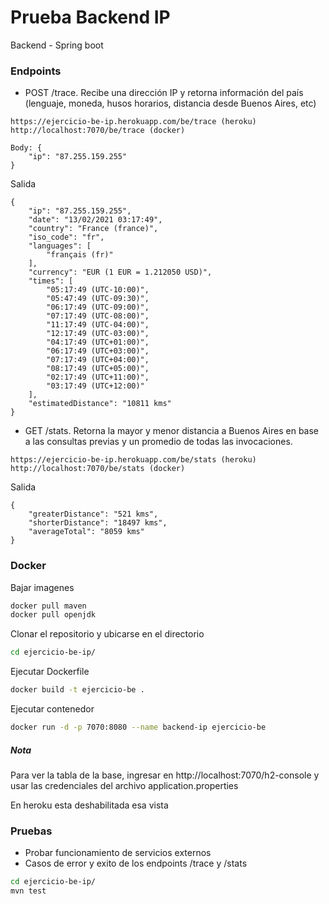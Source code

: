 # Prueba Backend IP

Backend - Spring boot

### Endpoints

* POST /trace. Recibe una dirección IP y retorna información del país (lenguaje, moneda, husos horarios, distancia desde Buenos Aires, etc)

```
https://ejercicio-be-ip.herokuapp.com/be/trace (heroku)
http://localhost:7070/be/trace (docker)

Body: {
	"ip": "87.255.159.255"
}

```

Salida

```
{
    "ip": "87.255.159.255",
    "date": "13/02/2021 03:17:49",
    "country": "France (france)",
    "iso_code": "fr",
    "languages": [
        "français (fr)"
    ],
    "currency": "EUR (1 EUR = 1.212050 USD)",
    "times": [
        "05:17:49 (UTC-10:00)",
        "05:47:49 (UTC-09:30)",
        "06:17:49 (UTC-09:00)",
        "07:17:49 (UTC-08:00)",
        "11:17:49 (UTC-04:00)",
        "12:17:49 (UTC-03:00)",
        "04:17:49 (UTC+01:00)",
        "06:17:49 (UTC+03:00)",
        "07:17:49 (UTC+04:00)",
        "08:17:49 (UTC+05:00)",
        "02:17:49 (UTC+11:00)",
        "03:17:49 (UTC+12:00)"
    ],
    "estimatedDistance": "10811 kms"
}

```

* GET /stats. Retorna la mayor y menor distancia a Buenos Aires en base a las consultas previas y un promedio de todas las invocaciones.

```
https://ejercicio-be-ip.herokuapp.com/be/stats (heroku)
http://localhost:7070/be/stats (docker)

```

Salida

```
{
    "greaterDistance": "521 kms",
    "shorterDistance": "18497 kms",
    "averageTotal": "8059 kms"
}

```

### Docker

Bajar imagenes

```bash
docker pull maven
docker pull openjdk
```
Clonar el repositorio y ubicarse en el directorio

```bash
cd ejercicio-be-ip/
```

Ejecutar Dockerfile

```bash
docker build -t ejercicio-be .
```

Ejecutar contenedor

```bash
docker run -d -p 7070:8080 --name backend-ip ejercicio-be

```

##### Nota

Para ver la tabla de la base, ingresar en http://localhost:7070/h2-console
y usar las credenciales del archivo application.properties

En heroku esta deshabilitada esa vista

### Pruebas

* Probar funcionamiento de servicios externos
* Casos de error y exito de los endpoints /trace y /stats

```bash
cd ejercicio-be-ip/
mvn test
```
